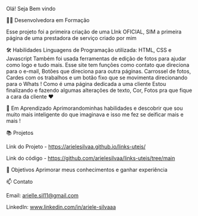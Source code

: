 Olá! Seja Bem vindo

👩‍💻 Desenvolvedora em Formação

Esse projeto foi a primeira criação de uma LInk OFICIAL, SIM a primeira página de uma prestadora de serviço criado por mim

🛠️ Habilidades Linguagens de Programação utilizada: HTML, CSS e Javascript Também foi usada ferramentas de edição de fotos para ajudar como logo e tudo mais. Esse site tem funções como contato que direciona para o e-mail, Botões que direciona para outra páginas. Carrossel de fotos, Cardes com os trabalhos e um botão fixo que se movimenta direcionando para o Whats ! Como é uma página dedicada a uma cliente Estou finalizando e fazendo algumas alterações de texto, Cor, Fotos pra que fique a cara da cliente ❤️

🌱 Em Aprendizado Aprimorandominhas habilidades e descobrir que sou muito mais inteligente do que imaginava e isso me fez se deificar mais e mais !

📚 Projetos

Link do Projeto -  https://arielesilvaa.github.io/links-uteis/

Link do código -  https://github.com/arielesilvaa/links-uteis/tree/main

🎯 Objetivos Aprimorar meus conhecimentos e ganhar experiência

📫 Contato

Email: arielle.sil11@gmail.com

LinkedIn: www.linkedin.com/in/ariele-silvaaa
